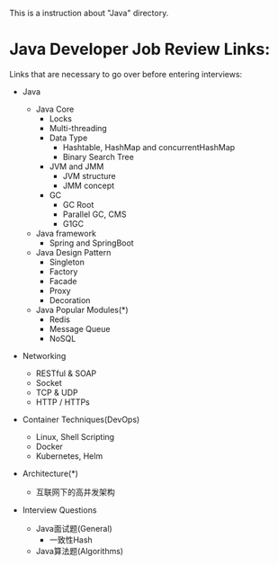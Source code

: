 This is a instruction about "Java" directory.

# Java Developer Job Review Links:
Links that are necessary to go over before entering interviews:
* Java 
    - Java Core
        + Locks
        + Multi-threading
        + Data Type
            * Hashtable, HashMap and concurrentHashMap
            * Binary Search Tree
        + JVM and JMM
            * JVM structure
            * JMM concept
        + GC
            * GC Root
            * Parallel GC, CMS
            * G1GC
    - Java framework
        + Spring and SpringBoot
    - Java Design Pattern
        + Singleton
        + Factory
        + Facade
        + Proxy
        + Decoration
    - Java Popular Modules(*)
        + Redis
        + Message Queue
        + NoSQL

* Networking
    - RESTful & SOAP
    - Socket
    - TCP & UDP
    - HTTP / HTTPs

* Container Techniques(DevOps)
    - Linux, Shell Scripting
    - Docker
    - Kubernetes, Helm

* Architecture(*)
    - 互联网下的高并发架构

* Interview Questions
    - Java面试题(General)
        + 一致性Hash
    - Java算法题(Algorithms)



